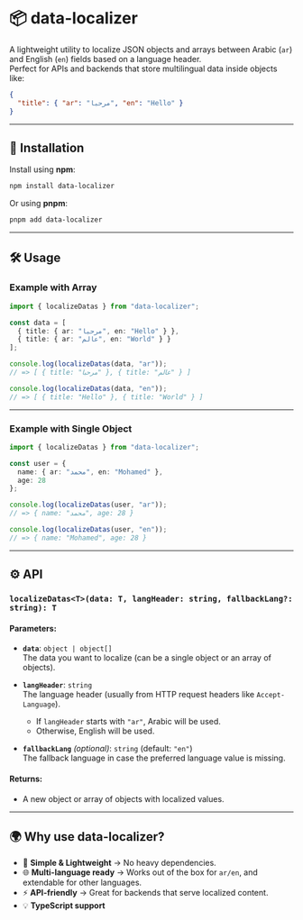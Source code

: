 # 📦 data-localizer

A lightweight utility to localize JSON objects and arrays between Arabic (`ar`) and English (`en`) fields based on a language header.  
Perfect for APIs and backends that store multilingual data inside objects like:

```json
{
  "title": { "ar": "مرحبا", "en": "Hello" }
}
```

---

## 🚀 Installation

Install using **npm**:

```bash
npm install data-localizer
```

Or using **pnpm**:

```bash
pnpm add data-localizer
```

---

## 🛠 Usage

### Example with Array

```ts
import { localizeDatas } from "data-localizer";

const data = [
  { title: { ar: "مرحبا", en: "Hello" } },
  { title: { ar: "عالم", en: "World" } }
];

console.log(localizeDatas(data, "ar"));
// => [ { title: "مرحبا" }, { title: "عالم" } ]

console.log(localizeDatas(data, "en"));
// => [ { title: "Hello" }, { title: "World" } ]
```

---

### Example with Single Object

```ts
import { localizeDatas } from "data-localizer";

const user = {
  name: { ar: "محمد", en: "Mohamed" },
  age: 28
};

console.log(localizeDatas(user, "ar"));
// => { name: "محمد", age: 28 }

console.log(localizeDatas(user, "en"));
// => { name: "Mohamed", age: 28 }
```

---

## ⚙️ API

### `localizeDatas<T>(data: T, langHeader: string, fallbackLang?: string): T`

#### Parameters:
- **`data`**: `object | object[]`  
  The data you want to localize (can be a single object or an array of objects).  

- **`langHeader`**: `string`  
  The language header (usually from HTTP request headers like `Accept-Language`).  
  - If `langHeader` starts with `"ar"`, Arabic will be used.  
  - Otherwise, English will be used.  

- **`fallbackLang`** *(optional)*: `string` (default: `"en"`)  
  The fallback language in case the preferred language value is missing.  

#### Returns:
- A new object or array of objects with localized values.

---

## 🌍 Why use data-localizer?

- 🔑 **Simple & Lightweight** → No heavy dependencies.  
- 🌐 **Multi-language ready** → Works out of the box for `ar/en`, and extendable for other languages.  
- ⚡ **API-friendly** → Great for backends that serve localized content.  
- 💡 **TypeScript support**
